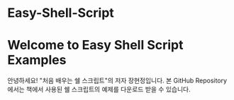 # Easy-Shell-Script
Welcome to Easy Shell Script Examples
=====================================
안녕하세요!
"처음 배우는 쉘 스크립트"의 저자 장현정입니다.
본 GitHub Repository에서는 책에서 사용된 쉘 스크립트의 예제를 다운로드 받을 수 있습니다.
